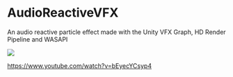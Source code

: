 # AudioReactiveVFX
An audio reactive particle effect made with the Unity VFX Graph, HD Render Pipeline and WASAPI

![](vfx_cubes.gif)

https://www.youtube.com/watch?v=bEyecYCsyp4